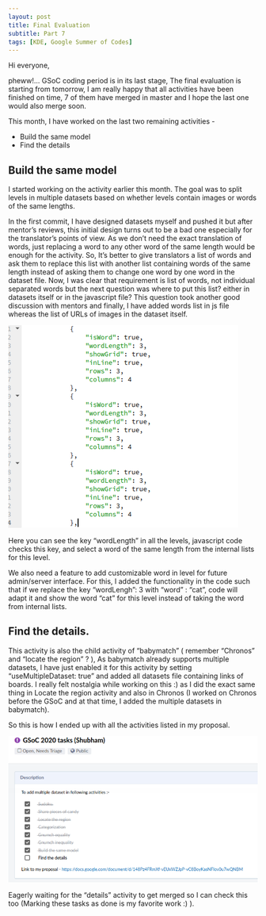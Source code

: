 ```yaml
---
layout: post
title: Final Evaluation
subtitle: Part 7
tags: [KDE, Google Summer of Codes]
---
```


Hi everyone,

pheww!... GSoC coding period is in its last stage, The final evaluation is starting from tomorrow, I am really happy that all activities have been finished on time, 7 of them have merged in master and I hope the last one would also merge soon.

This month, I have worked on the last two remaining activities -

- Build the same model
- Find the details 


## Build the same model
I started working on the activity earlier this month. The goal was to split levels in multiple datasets based on whether levels contain images or words of the same lengths.

In the first commit, I have designed datasets myself and pushed it but after mentor’s reviews, this initial design turns out to be a bad one especially for the translator’s points of view. As we don’t need the exact translation of words, just replacing a word to any other word of the same length would be enough for the activity. So, It’s better to give translators a list of words and ask them to replace this list with another list containing words of the same length instead of asking them to change one word by one word in the dataset file. Now, I was clear that requirement is list of words, not individual separated words but the next question was where to put this list? either in datasets itself or in the javascript file? This question took another good discussion with mentors and finally, I have added words list in js file whereas the list of URLs of images in the dataset itself.

![Crane Dataset Activity](/img/crane_dataset.png "Crane dataset Activity")

Here you can see the key “wordLength” in all the levels, javascript code checks this key, and select a word of the same length from the internal lists for this level.

We also need a feature to add customizable word in level for future admin/server interface. For this, I added the functionality in the code such that if we replace the key “wordLengh”: 3 with “word” : “cat”, code will adapt it and show the word “cat” for this level instead of taking the word from internal lists.

## Find the details.
This activity is also the child activity of “babymatch” ( remember “Chronos” and “locate the region” ? ), As babymatch already supports multiple datasets, I have just enabled it for this activity by setting “useMultipleDataset: true” and added all datasets file containing links of boards. I really felt nostalgia while working on this :) as I did the exact same thing in Locate the region activity and also in Chronos (I worked on Chronos before the GSoC and at that time, I added the multiple datasets in babymatch).

So this is how I ended up with all the activities listed in my proposal.

![Taks List](/img/tasks.png "task List")

Eagerly waiting for the “details” activity to get merged so I can check this too (Marking these tasks as done is my favorite work :) ).

